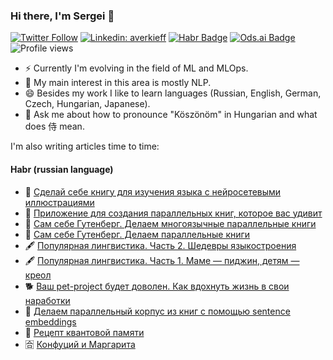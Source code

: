 
<!--
**averkij/averkij** is a ✨ _special_ ✨ repository because its `README.md` (this file) appears on your GitHub profile.

Here are some ideas to get you started:

- 🔭 I’m currently working on ...
- 🌱 I’m currently learning ...
- 👯 I’m looking to collaborate on ...
- 🤔 I’m looking for help with ...
- 💬 Ask me about ...
- 📫 How to reach me: ...
- 😄 Pronouns: ...
- ⚡ Fun fact: ...
-->

### Hi there, I'm Sergei 👋
[![Twitter Follow](https://img.shields.io/twitter/follow/averkij?label=Follow)](https://twitter.com/averkij)
[![Linkedin: averkieff](https://img.shields.io/badge/-Sergei%20Averkiev-blue?style=flat-square&logo=Linkedin&logoColor=white&link=https://www.linkedin.com/in/averkieff/)](https://www.linkedin.com/in/averkieff/)
[![Habr Badge](https://img.shields.io/badge/-averkij-47CCCC?style=flat&logo=habr&logoColor=white&link=https://habr.com/ru/users/averkij/)](https://habr.com/ru/users/averkij/)
[![Ods.ai Badge](https://img.shields.io/badge/-averkij-white?style=flat&logo=odsai&logoColor=crimson&link=hhttps://ods.ai/users/4ca9688002f6)](https://ods.ai/users/4ca9688002f6)
![Profile views](https://gpvc.arturio.dev/averkij)

- ⚡ Currently I'm evolving in the field of ML and MLOps.
- 🌱 My main interest in this area is mostly NLP.
- 😄 Besides my work I like to learn languages (Russian, English, German, Czech, Hungarian, Japanese).
- 💬 Ask me about how to pronounce "Köszönöm" in Hungarian and what does 侍 mean.

I'm also writing articles time to time:

#### Habr (russian language)
<!-- HABR:START -->
- 📕 [Сделай себе книгу для изучения языка с нейросетевыми иллюстрациями](https://habr.com/ru/post/575898/)
- 📕 [Приложение для создания параллельных книг, которое вас удивит](https://habr.com/ru/post/564944/)
- 📘 [Сам себе Гутенберг. Делаем многоязычные параллельные книги](https://habr.com/ru/post/560692/)
- 📘 [Сам себе Гутенберг. Делаем параллельные книги](https://habr.com/ru/post/557664/)
- 🖋️ [Популярная лингвистика. Часть 2. Шедевры языкостроения](https://habr.com/ru/post/570484/)
- 🖋️ [Популярная лингвистика. Часть 1. Маме — пиджин, детям — креол](https://habr.com/ru/post/530872/)
- 🐕 [Ваш pet-project будет доволен. Как вдохнуть жизнь в свои наработки](https://habr.com/ru/post/530106/)
- 📖 [Делаем параллельный корпус из книг с помощью sentence embeddings](https://habr.com/ru/post/517226/)
- 🧠 [Рецепт квантовой памяти](https://habr.com/ru/post/518312/)
- 🈴 [Конфуций и Маргарита](https://habr.com/ru/post/515346/)
<!-- HABR:END -->
